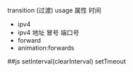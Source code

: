 transition (过渡) usage 属性 时间  
- ipv4
- ipv4 地址 冒号 端口号
- forward 
- animation:forwards

##js
setInterval(clearInterval)
setTmeout
